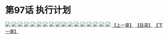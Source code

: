 # 第97话 执行计划
![](https://s1.baozimh.com/scomic/sanyanxiaotianlu-samanhua/0/96-6bh5/1.jpg)
![](https://s1.baozimh.com/scomic/sanyanxiaotianlu-samanhua/0/96-6bh5/2.jpg)
![](https://s1.baozimh.com/scomic/sanyanxiaotianlu-samanhua/0/96-6bh5/3.jpg)
![](https://s1.baozimh.com/scomic/sanyanxiaotianlu-samanhua/0/96-6bh5/4.jpg)
![](https://s1.baozimh.com/scomic/sanyanxiaotianlu-samanhua/0/96-6bh5/5.jpg)
![](https://s1.baozimh.com/scomic/sanyanxiaotianlu-samanhua/0/96-6bh5/6.jpg)
![](https://s1.baozimh.com/scomic/sanyanxiaotianlu-samanhua/0/96-6bh5/7.jpg)
![](https://s1.baozimh.com/scomic/sanyanxiaotianlu-samanhua/0/96-6bh5/8.jpg)
![](https://s1.baozimh.com/scomic/sanyanxiaotianlu-samanhua/0/96-6bh5/9.jpg)
![](https://s1.baozimh.com/scomic/sanyanxiaotianlu-samanhua/0/96-6bh5/10.jpg)
![](https://s1.baozimh.com/scomic/sanyanxiaotianlu-samanhua/0/96-6bh5/11.jpg)
![](https://s1.baozimh.com/scomic/sanyanxiaotianlu-samanhua/0/96-6bh5/12.jpg)
![](https://s1.baozimh.com/scomic/sanyanxiaotianlu-samanhua/0/96-6bh5/13.jpg)
![](https://s1.baozimh.com/scomic/sanyanxiaotianlu-samanhua/0/96-6bh5/14.jpg)
![](https://s1.baozimh.com/scomic/sanyanxiaotianlu-samanhua/0/96-6bh5/15.jpg)
![](https://s1.baozimh.com/scomic/sanyanxiaotianlu-samanhua/0/96-6bh5/16.jpg)
![](https://s1.baozimh.com/scomic/sanyanxiaotianlu-samanhua/0/96-6bh5/17.jpg)
[【上一章】](./96.md)
[【目录】](./README.md)
[【下一章】](./98.md)
